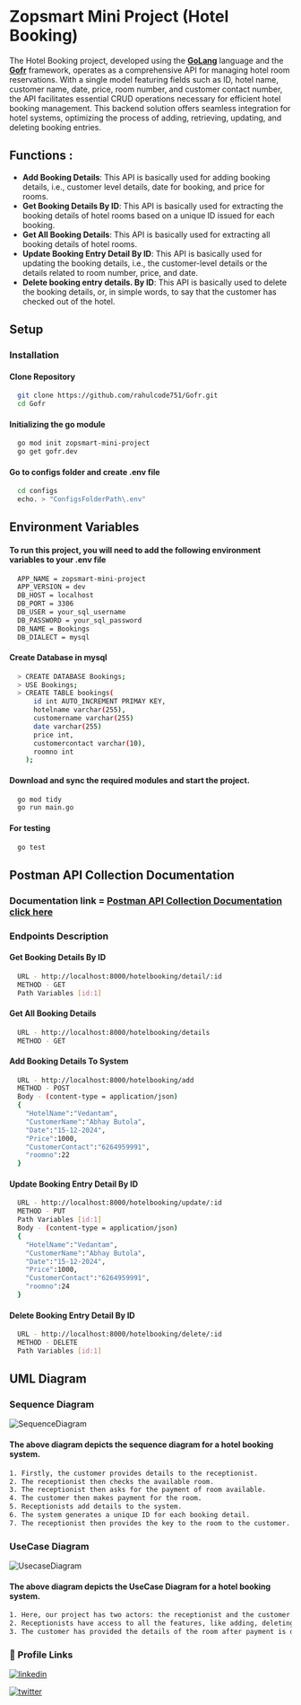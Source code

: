 # Zopsmart Mini Project (Hotel Booking)

The Hotel Booking project, developed using the [**GoLang**](https://go.dev/) language and the [**Gofr**](https://gofr.dev/) framework, operates as a comprehensive API for managing hotel room reservations. With a single model featuring fields such as ID, hotel name, customer name, date, price, room number, and customer contact number, the API facilitates essential CRUD operations necessary for efficient hotel booking management. This backend solution offers seamless integration for hotel systems, optimizing the process of adding, retrieving, updating, and deleting booking entries.

## Functions :
* **Add Booking Details**: This API is basically used for adding booking details, i.e., customer level details, date for booking, and price for rooms.
* **Get Booking Details By ID**: This API is basically used for extracting the booking details of hotel rooms based on a unique ID issued for each booking.
* **Get All Booking Details**: This API is basically used for extracting all booking details of hotel rooms.
* **Update Booking Entry Detail By ID**: This API is basically used for updating the booking details, i.e., the customer-level details or the details related to room number, price, and date.
* **Delete booking entry details. By ID**: This API is basically used to delete the booking details, or, in simple words, to say that the customer has checked out of the hotel.

## **Setup**

### Installation
#### Clone Repository
```bash
  git clone https://github.com/rahulcode751/Gofr.git
  cd Gofr
```
    
#### Initializing the go module
```bash
  go mod init zopsmart-mini-project
  go get gofr.dev
```

#### Go to configs folder and create .env file
```bash
  cd configs
  echo. > "ConfigsFolderPath\.env"
```

## Environment Variables
#### To run this project, you will need to add the following environment variables to your .env file
```bash
  APP_NAME = zopsmart-mini-project
  APP_VERSION = dev
  DB_HOST = localhost
  DB_PORT = 3306
  DB_USER = your_sql_username
  DB_PASSWORD = your_sql_password
  DB_NAME = Bookings
  DB_DIALECT = mysql
```
#### Create Database in mysql
```bash
  > CREATE DATABASE Bookings;
  > USE Bookings;
  > CREATE TABLE bookings(
      id int AUTO_INCREMENT PRIMAY KEY,
      hotelname varchar(255),
      customername varchar(255)
      date varchar(255)
      price int,
      customercontact varchar(10),
      roomno int
    );
```
#### Download and sync the required modules and start the project.
```bash
  go mod tidy
  go run main.go
```
#### For testing
```bash
  go test
```

## **Postman API Collection Documentation**

### Documentation link = [Postman API Collection Documentation click here](https://documenter.getpostman.com/view/21947736/2s9YkkgNpq )


### Endpoints Description
#### Get Booking Details By ID
```bash
  URL - http://localhost:8000/hotelbooking/detail/:id
  METHOD - GET
  Path Variables [id:1]
```
#### Get All Booking Details
```bash
  URL - http://localhost:8000/hotelbooking/details
  METHOD - GET
```
#### Add Booking Details To System
```bash
  URL - http://localhost:8000/hotelbooking/add
  METHOD - POST
  Body - (content-type = application/json)
  {
    "HotelName":"Vedantam",
    "CustomerName":"Abhay Butola",
    "Date":"15-12-2024",
    "Price":1000,
    "CustomerContact":"6264959991",
    "roomno":22
  }
```
#### Update Booking Entry Detail By ID
```bash
  URL - http://localhost:8000/hotelbooking/update/:id
  METHOD - PUT
  Path Variables [id:1]
  Body - (content-type = application/json)
  {
    "HotelName":"Vedantam",
    "CustomerName":"Abhay Butola",
    "Date":"15-12-2024",
    "Price":1000,
    "CustomerContact":"6264959991",
    "roomno":24
  }
```
#### Delete Booking Entry Detail By ID
```bash
  URL - http://localhost:8000/hotelbooking/delete/:id
  METHOD - DELETE
  Path Variables [id:1]
```

## **UML Diagram** 

### Sequence Diagram
![SequenceDiagram](https://github.com/rahulcode751/Gofr/assets/73958355/2046553c-5425-4353-b81b-053e95c3db01)
#### The above diagram depicts the sequence diagram for a hotel booking system.
```bash
1. Firstly, the customer provides details to the receptionist.
2. The receptionist then checks the available room.
3. The receptionist then asks for the payment of room available.
4. The customer then makes payment for the room.
5. Receptionists add details to the system.
6. The system generates a unique ID for each booking detail.
7. The receptionist then provides the key to the room to the customer.
```
### UseCase Diagram
![UsecaseDiagram](https://github.com/rahulcode751/Gofr/assets/73958355/1bdfdf6b-06fb-4a7e-814b-c5c4c75711f2)
#### The above diagram depicts the UseCase Diagram for a hotel booking system.
```bash
1. Here, our project has two actors: the receptionist and the customer.
2. Receptionists have access to all the features, like adding, deleting, updating, and creating bookings.
3. The customer has provided the details of the room after payment is done.
```


### 🔗 Profile Links
[![linkedin](https://img.shields.io/badge/linkedin-0A66C2?style=for-the-badge&logo=linkedin&logoColor=white)](https://www.linkedin.com/in/rahul3008/)   

[![twitter](https://img.shields.io/badge/twitter-1DA1F2?style=for-the-badge&logo=twitter&logoColor=white)](https://twitter.com/Rahulbairagi77)




